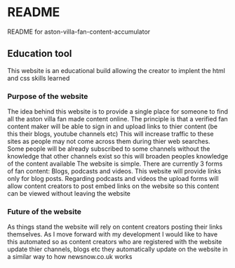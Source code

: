 # README 

README for aston-villa-fan-content-accumulator

## Education tool

This website is an educational build allowing the creator to implent the html and css skills learned 

### Purpose of the website 

The idea behind this website is to provide a single place for someone to find all the aston villa fan made content online.
The principle is that a verified fan content maker will be able to sign in and upload links to thier content (be this their blogs, youtube channels etc)
This will increase traffic to these sites as people may not come across them during thier web searches. Some people will be already subscribed to some channels without the knowledge that other channels exist so this will broaden peoples knowledge of the content available
The website is simple. There are currently 3 forms of fan content: Blogs, podcasts and videos. 
This website will provide links only for blog posts. Regarding podcasts and videos the upload forms will allow content creators to post embed links on the website so this content can be viewed without leaving the website


### Future of the website

As things stand the website will rely on content creators posting their links themselves. As I move forward with my development I would like to have this automated so as content creators who are registered with the website update thier channels, blogs etc they automatically update on the website in a similar way to how newsnow.co.uk works 


